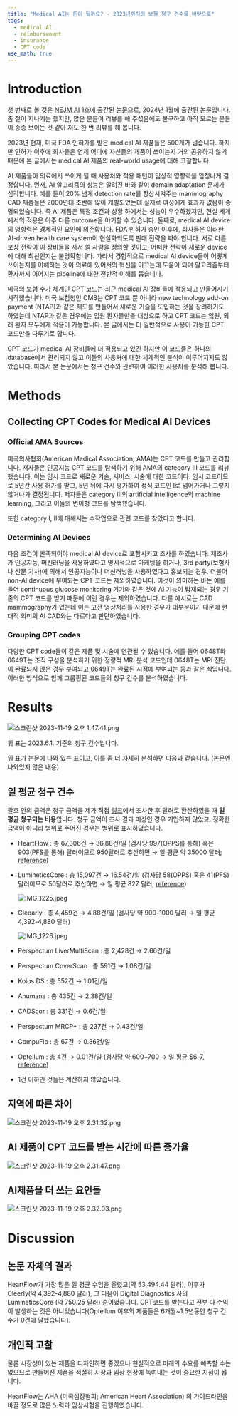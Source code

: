 ```yaml
---
title: "Medical AI는 돈이 될까요? - 2023년까지의 보험 청구 건수를 바탕으로"
tags:
  - medical AI
  - reimbursement
  - insurance
  - CPT code
use_math: true
---
```



# Introduction

첫 번째로 볼 것은 [NEJM AI](ai.nejm.org) 1호에 출간된 [논문](https://ai.nejm.org/doi/full/10.1056/AIoa2300030)으로, 2024년 1월에 출간된 논문입니다. 좀 철이 지나기는 했지만, 많은 분들이 리뷰를 해 주셨음에도 불구하고 아직 모르는 분들이 종종 보이는 것 같아 저도 한 번 리뷰를 해 봅니다.

2023년 현재, 미국 FDA 인허가를 받은 medical AI 제품들은 500개가 넘습니다. 하지만 인허가 이후에 회사들은 언제 어디에 자신들의 제품이 쓰이는지 거의 공유하지 않기 때문에 본 글에서는 medical AI 제품의 real-world usage에 대해 고찰합니다.

AI 제품들이 의료에서 쓰이게 될 때 사용처와 적용 패턴이 임상적 영향력을 엄청나게 결정합니다. 먼저, AI 알고리즘의 성능은 알려진 바와 같이 domain adaptation 문제가 심각합니다. 예를 들어 20% 넘게 detection rate를 향상시켜주는 mammography CAD 제품들은 2000년대 초반에 많이 개발되었는데 실제로 여성에게 효과가 없음이 증명되었습니다. 즉 AI 제품은 특정 조건과 상황 하에서는 성능이 우수하겠지만, 현실 세계에서의 적용은 아주 다른 outcome을 야기할 수 있습니다. 둘째로, medical AI device의 영향력은 경제적인 요인에 의존합니다. FDA 인허가 승인 이후에, 회사들은 이러한 AI-driven health care system이 현실화되도록 판매 전략을 짜야 합니다. 서로 다른 보상 전략이 이 장비들을 사서 쓸 사람을 정의할 것이고, 어떠한 전략이 새로운 device에 대해 최선인지는 불명확합니다. 따라서 경험적으로 medical AI device들이 어떻게 쓰이는지를 이해하는 것이 의료에 있어서의 혁신을 이끄는데 도움이 되며 알고리즘부터 환자까지 이어지는 pipeline에 대한 전반적 이해를 돕습니다.

미국의 보험 수가 체계인 CPT 코드는 최근 medical AI 장비들에 적용되고 만들어지기 시작했습니다. 미국 보험청인 CMS는 CPT 코드 뿐 아니라 new technology add-on payment (NTAP)과 같은 제도를 만들어서 새로운 기술을 도입하는 것을 장려하기도 하였는데 NTAP과 같은 경우에는 입원 환자들만을 대상으로 하고 CPT 코드는 입원, 외래 환자 모두에게 적용이 가능합니다. 본 글에서는 더 일반적으로 사용이 가능한 CPT 코드만을 다루기로 합니다.

CPT 코드가 medical AI 장비들에 더 적용되고 있긴 하지만 이 코드들은 하나의 database에서 관리되지 않고 이들의 사용처에 대한 체계적인 분석이 이루어지지도 않았습니다. 따라서 본 논문에서는 청구 건수와 관련하여 이러한 사용처를 분석해 봅니다.

# Methods

## Collecting CPT Codes for Medical AI Devices

### Official AMA Sources

미국의사협회(American Medical Association; AMA)는 CPT 코드를 만들고 관리합니다. 저자들은 인공지능 CPT 코드를 탐색하기 위해 AMA의 category III 코드를 리뷰했습니다. 이는 임시 코드로 새로운 기술, 서비스, 시술에 대한 코드이다. 임시 코드이므로 5년간 사용 허가를 받고, 5년 뒤에 다시 평가하여 정식 코드인 I로 넘어가거나 그렇지 않거나가 결정됩니다. 저자들은 category III의 artificial intelligence와 machine learning, 그리고 이들의 변이형 코드를 탐색했습니다.

또한 category I, II에 대해서는 수작업으로 관련 코드를 찾았다고 합니다.

### Determining AI Devices

다음 조건이 만족되어야 medical AI device로 포함시키고 조사를 하였습니다: 제조사가 인공지능, 머신러닝을 사용하였다고 명시적으로 마케팅을 하거나, 3rd party(보험사나 신문 기사)에 의해서 인공지능이나 머신러닝을 사용하였다고 홍보되는 경우. 더불어 non-AI device에 부여되는 CPT 코드는 제외하였습니다. 이것이 의미하는 바는 예를 들어 continuous glucose monitoring 기기와 같은 것에 AI 기능이 탑재되는 경우 기존의 CPT 코드를 받기 때문에 이런 경우는 제외하였습니다. 다른 예시로는 CAD mammography가 있는데 이는 고전 영상처리를 사용한 경우가 대부분이기 때문에 현대적 의미의 AI CAD와는 다르다고 판단하였습니다. 

### Grouping CPT codes

다양한 CPT code들이 같은 제품 및 시술에 연관될 수 있습니다. 예를 들어 0648T와 0649T는 조직 구성을 분석하기 위한 정량적 MRI 분석 코드인데 0648T는 MRI 진단이 완료되지 않은 경우 부여되고 0649T는 완료된 시점에 부여되는 등과 같은 식입니다. 이러한 방식으로 함께 그룹핑된 코드들의 청구 건수를 분석하였습니다.

# Results

![스크린샷 2023-11-19 오후 1.47.41.png](/img/reimbursement/1.png)

위 표는 2023.6.1. 기준의 청구 건수입니다.

위 표가 논문에 나와 있는 표이고, 이를 좀 더 자세히 분석하면 다음과 같습니다. (논문엔 나와있지 않은 내용)

## 일 평균 청구 건수

괄호 안의 금액은 청구 금액을 제가 직접 [링크](https://www.medpac.gov/wp-content/uploads/2024/06/Jun24_Ch4_MedPAC_Report_To_Congress_SEC.pdf)에서 조사한 후 달러로 환산하였을 때 **일 평균 청구되는 비용**입니다. 청구 금액이 조사 결과 미상인 경우 기입하지 않았고, 정확한 금액이 아니라 범위로 주어진 경우는 범위로 표시하였습니다.

- HeartFlow : 총 67,306건 → 36.88건/일 (검사당 997(OPPS를 통해) 혹은 903(PFS를 통해) 달러이므로 950달러로 추산하면 → 일 평균 약 35000 달러; [reference](https://www.heartflow.com/newsroom/heartflow-announces-decision-by-centers-for-medicare-medicaid-services-to-assign-a-new-technology-payment-classification-to-heartflow-ffrct-analysis/))
- LumineticsCore : 총 15,097건 → 16.54건/일 (검사당 58(OPPS) 혹은 41(PFS) 달러이므로 50달러로 추산하면 → 일 평균 827 달러; [reference](https://www.reviewofophthalmology.com/article/medicare-whats-new-for-2022))
    
    ![IMG_1225.jpeg](/img/reimbursement/1.1.jpeg)
    
- Cleearly : 총 4,459건 → 4.88건/일 (검사당 약 900-1000 달러 → 일 평균 4,392-4,880 달러)
    
    ![IMG_1226.jpeg](/img/reimbursement/2.jpeg)
    
- Perspectum LiverMultiScan : 총 2,428건 → 2.66건/일
- Perspectum CoverScan : 총 591건 → 1.08건/일
- Koios DS : 총 552건 → 1.01건/일
- Anumana : 총 435건 → 2.38건/일
- CADScor : 총 331건 → 0.6건/일
- Perspectum MRCP+ : 총 237건 → 0.43건/일
- CompuFlo : 총 67건 → 0.36건/일
- Optellum : 총 4건 → 0.01건/일 (검사당 약 $600-$700 → 일 평균 $6-7, [reference](https://optellum.com/2022/06/press-release-cms-assigns-new-technology-payment-classification-for-optellums-lung-cancer-prediction-score/))
- 1건 이하인 것들은 계산하지 않았습니다.

## 지역에 따른 차이

![스크린샷 2023-11-19 오후 2.31.32.png](/img/reimbursement/3.png)

## AI 제품이 CPT 코드를 받는 시간에 따른 증가율

![스크린샷 2023-11-19 오후 2.31.47.png](/img/reimbursement/4.png)

## AI제품을 더 쓰는 요인들

![스크린샷 2023-11-19 오후 2.32.03.png](/img/reimbursement/5.png)

# Discussion

## 논문 자체의 결과

HeartFlow가 가장 많은 일 평균 수입을 올렸고(약 53,494.44 달러), 이후가 Cleerly(약 4,392-4,880 달러), 그 다음이 Digital Diagnostics 사의 LumineticsCore (약 750.25 달러) 순이었습니다. CPT코드를 받는다고 전부 다 수익이 발생하는 것은 아니었습니다(Optellum 이후의 제품들은 6개월~1.5년동안 청구 건수가 0건에 달했습니다).

## 개인적 고찰

물론 시장성이 있는 제품을 디자인하면 좋겠으나 현실적으로 미래의 수요를 예측할 수는 없으므로 만들어진 제품을 적절히 시장과 임상 현장에 녹여내는 것이 중요한 지점이 됩니다.

HeartFlow는 AHA (미국심장협회; American Heart Association) 의 가이드라인을 바꿀 정도로 많은 노력과 임상시험을 진행하였습니다. 
